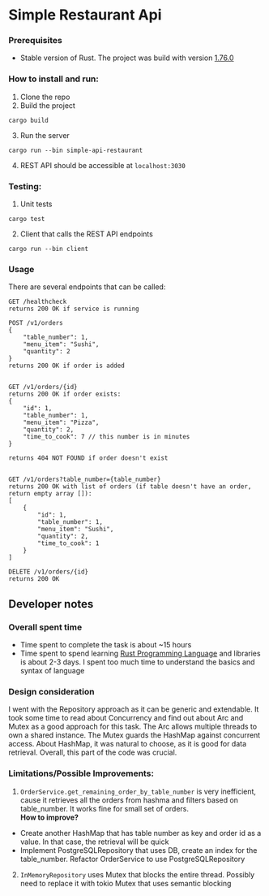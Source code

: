 # Simple Restaurant Api

### Prerequisites
- Stable version of Rust. The project was build with version [1.76.0](https://blog.rust-lang.org/2024/02/08/Rust-1.76.0.html)

### How to install and run:
1. Clone the repo
2. Build the project
```
cargo build
```
3. Run the server
```
cargo run --bin simple-api-restaurant
```
4. REST API should be accessible at `localhost:3030`

### Testing:
1. Unit tests
```
cargo test
```
2. Client that calls the REST API endpoints
```
cargo run --bin client
```

### Usage
There are several endpoints that can be called:
```
GET /healthcheck
returns 200 OK if service is running

POST /v1/orders
{
    "table_number": 1,
    "menu_item": "Sushi",
    "quantity": 2
}
returns 200 OK if order is added


GET /v1/orders/{id}
returns 200 OK if order exists:
{
    "id": 1,
    "table_number": 1,
    "menu_item": "Pizza",
    "quantity": 2,
    "time_to_cook": 7 // this number is in minutes
}

returns 404 NOT FOUND if order doesn't exist


GET /v1/orders?table_number={table_number}
returns 200 OK with list of orders (if table doesn't have an order, return empty array []):
[
    {
        "id": 1,
        "table_number": 1,
        "menu_item": "Sushi",
        "quantity": 2,
        "time_to_cook": 1
    }
]

DELETE /v1/orders/{id}
returns 200 OK 
```

## Developer notes

### Overall spent time
- Time spent to complete the task is about ~15 hours 
- Time spent to spend learning [Rust Programming Language](https://doc.rust-lang.org/book/title-page.html) and libraries is about 2-3 days. I spent too much time to understand the basics and syntax of language


### Design consideration
I went with the Repository approach as it can be generic and extendable. It took some time to read about Concurrency and find out about Arc and Mutex as a good approach for this task. The Arc allows multiple threads to own a shared instance. The Mutex guards the HashMap against concurrent access. About HashMap, it was natural to choose, as it is good for data retrieval. Overall, this part of the code was crucial. 

### Limitations/Possible Improvements:
1. `OrderService.get_remaining_order_by_table_number` is very inefficient, cause it retrieves all the orders from hashma and filters based on table_number. It works fine for small set of orders. \
**How to improve?** 
- Create another HashMap that has table number as key and order id as a value. In that case, the retrieval will be quick
- Implement PostgreSQLRepository that uses DB, create an index for the table_number. Refactor OrderService to use PostgreSQLRepository

2. `InMemoryRepository` uses Mutex that blocks the entire thread. Possibly need to replace it with tokio Mutex that uses semantic blocking

